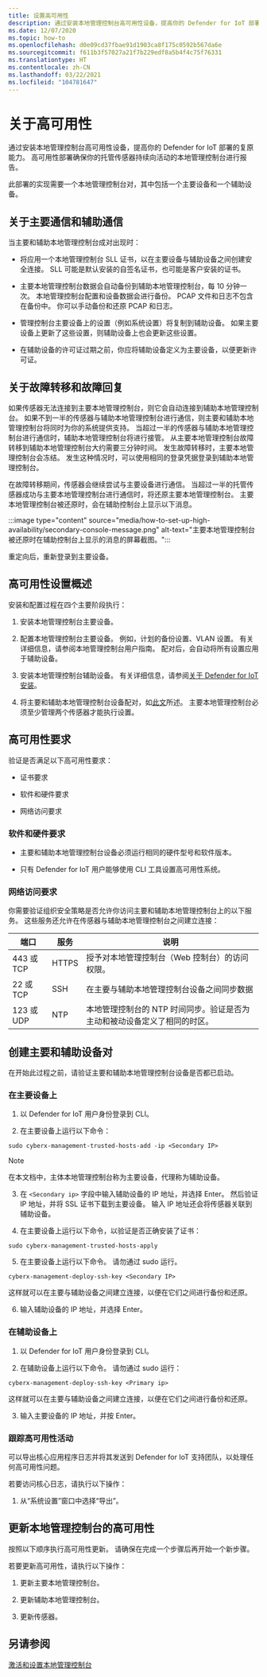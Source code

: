 ```yaml
---
title: 设置高可用性
description: 通过安装本地管理控制台高可用性设备，提高你的 Defender for IoT 部署的复原能力。 高可用性部署确保你的托管传感器持续向活动的本地管理控制台进行报告。
ms.date: 12/07/2020
ms.topic: how-to
ms.openlocfilehash: d0e09cd37fbae91d1903ca8f175c0592b567da6e
ms.sourcegitcommit: f611b3f57027a21f7b229edf8a5b4f4c75f76331
ms.translationtype: HT
ms.contentlocale: zh-CN
ms.lasthandoff: 03/22/2021
ms.locfileid: "104781647"
---
```

# <a name="about-high-availability"></a>关于高可用性

通过安装本地管理控制台高可用性设备，提高你的 Defender for IoT 部署的复原能力。 高可用性部署确保你的托管传感器持续向活动的本地管理控制台进行报告。

此部署的实现需要一个本地管理控制台对，其中包括一个主要设备和一个辅助设备。

## <a name="about-primary-and-secondary-communication"></a>关于主要通信和辅助通信

当主要和辅助本地管理控制台成对出现时：

- 将应用一个本地管理控制台 SLL 证书，以在主要设备与辅助设备之间创建安全连接。 SLL 可能是默认安装的自签名证书，也可能是客户安装的证书。

- 主要本地管理控制台数据会自动备份到辅助本地管理控制台，每 10 分钟一次。 本地管理控制台配置和设备数据会进行备份。 PCAP 文件和日志不包含在备份中。 你可以手动备份和还原 PCAP 和日志。

- 管理控制台主要设备上的设置（例如系统设置）将复制到辅助设备。 如果主要设备上更新了这些设置，则辅助设备上也会更新这些设置。

- 在辅助设备的许可证过期之前，你应将辅助设备定义为主要设备，以便更新许可证。

## <a name="about-failover-and-failback"></a>关于故障转移和故障回复

如果传感器无法连接到主要本地管理控制台，则它会自动连接到辅助本地管理控制台。 如果不到一半的传感器与辅助本地管理控制台进行通信，则主要和辅助本地管理控制台将同时为你的系统提供支持。 当超过一半的传感器与辅助本地管理控制台进行通信时，辅助本地管理控制台将进行接管。 从主要本地管理控制台故障转移到辅助本地管理控制台大约需要三分钟时间。 发生故障转移时，主要本地管理控制台会冻结。 发生这种情况时，可以使用相同的登录凭据登录到辅助本地管理控制台。

在故障转移期间，传感器会继续尝试与主要设备进行通信。 当超过一半的托管传感器成功与主要本地管理控制台进行通信时，将还原主要本地管理控制台。 主要本地管理控制台被还原时，会在辅助控制台上显示以下消息。

:::image type="content" source="media/how-to-set-up-high-availability/secondary-console-message.png" alt-text="主要本地管理控制台被还原时在辅助控制台上显示的消息的屏幕截图。":::

重定向后，重新登录到主要设备。

## <a name="high-availability-setup-overview"></a>高可用性设置概述

安装和配置过程在四个主要阶段执行：

1. 安装本地管理控制台主要设备。 

2. 配置本地管理控制台主要设备。 例如，计划的备份设置、VLAN 设置。 有关详细信息，请参阅本地管理控制台用户指南。 配对后，会自动将所有设置应用于辅助设备。

3. 安装本地管理控制台辅助设备。 有关详细信息，请参阅[关于 Defender for IoT 安装](how-to-install-software.md)。

4. 将主要和辅助本地管理控制台设备配对，如[此文](https://infrascale.secure.force.com/pkb/articles/Support_Article/How-to-access-your-Appliance-Management-Console)所述。 主要本地管理控制台必须至少管理两个传感器才能执行设置。

## <a name="high-availability-requirements"></a>高可用性要求

验证是否满足以下高可用性要求：

- 证书要求

- 软件和硬件要求

- 网络访问要求

### <a name="software-and-hardware-requirements"></a>软件和硬件要求

- 主要和辅助本地管理控制台设备必须运行相同的硬件型号和软件版本。

- 只有 Defender for IoT 用户能够使用 CLI 工具设置高可用性系统。

### <a name="network-access-requirements"></a>网络访问要求

你需要验证组织安全策略是否允许你访问主要和辅助本地管理控制台上的以下服务。 这些服务还允许在传感器与辅助本地管理控制台之间建立连接：

|端口|服务|说明|
|----|-------|-----------|
|443 或 TCP|HTTPS|授予对本地管理控制台（Web 控制台）的访问权限。|
|22 或 TCP|SSH|在主要与辅助本地管理控制台设备之间同步数据|
|123 或 UDP|NTP| 本地管理控制台的 NTP 时间同步。验证是否为主动和被动设备定义了相同的时区。|

## <a name="create-the-primary-and-secondary-pair"></a>创建主要和辅助设备对

在开始此过程之前，请验证主要和辅助本地管理控制台设备是否都已启动。  

### <a name="on-the-primary"></a>在主要设备上

1. 以 Defender for IoT 用户身份登录到 CLI。

2. 在主要设备上运行以下命令：

```azurecli-interactive
sudo cyberx-management-trusted-hosts-add -ip <Secondary IP>
```

>[!NOTE]
>在本文档中，主体本地管理控制台称为主要设备，代理称为辅助设备。

3. 在 ```<Secondary ip>``` 字段中输入辅助设备的 IP 地址，并选择 Enter。 然后验证 IP 地址，并将 SSL 证书下载到主要设备。 输入 IP 地址还会将传感器关联到辅助设备。

4. 在主要设备上运行以下命令，以验证是否正确安装了证书：

```azurecli-interactive
sudo cyberx-management-trusted-hosts-apply
```

5. 在主要设备上运行以下命令。 请勿通过 sudo 运行。

```azurecli-interactive
cyberx-management-deploy-ssh-key <Secondary IP>
```

这样就可以在主要与辅助设备之间建立连接，以便在它们之间进行备份和还原。

6. 输入辅助设备的 IP 地址，并选择 Enter。

### <a name="on-the-secondary"></a>在辅助设备上

1. 以 Defender for IoT 用户身份登录到 CLI。

2. 在辅助设备上运行以下命令。 请勿通过 sudo 运行：

```azurecli-interactive
cyberx-management-deploy-ssh-key <Primary ip>
```

这样就可以在主要与辅助设备之间建立连接，以便在它们之间进行备份和还原。

3. 输入主要设备的 IP 地址，并按 Enter。

### <a name="track-high-availability-activity"></a>跟踪高可用性活动

可以导出核心应用程序日志并将其发送到 Defender for IoT 支持团队，以处理任何高可用性问题。  

若要访问核心日志，请执行以下操作：

1. 从“系统设置”窗口中选择“导出”。

## <a name="update-the-on-premises-management-console-with-high-availability"></a>更新本地管理控制台的高可用性

按照以下顺序执行高可用性更新。 请确保在完成一个步骤后再开始一个新步骤。

若要更新高可用性，请执行以下操作：

1. 更新主要本地管理控制台。

2. 更新辅助本地管理控制台。

3. 更新传感器。

## <a name="see-also"></a>另请参阅

[激活和设置本地管理控制台](how-to-activate-and-set-up-your-on-premises-management-console.md)
